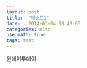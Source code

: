 ```yaml
---
layout: post
title:  "테스트1"
date:   2014-03-04 08:48:05 
categories: misc
use_math: true
tags: test
---
```


원데이투데이